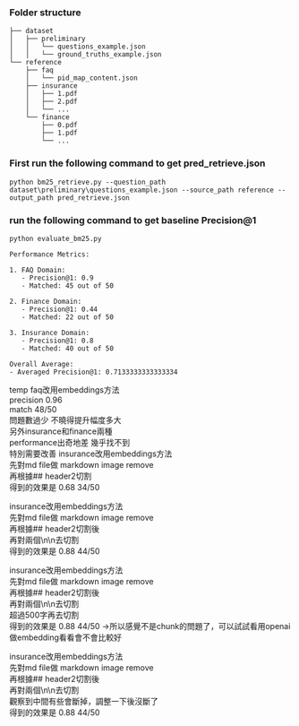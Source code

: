 ### Folder structure
```
├── dataset
│   ├── preliminary
│   │   └── questions_example.json
│   │   └── ground_truths_example.json
└── reference
    ├── faq
    │   └── pid_map_content.json
    ├── insurance
    │   ├── 1.pdf
    │   ├── 2.pdf
    │   └── ...
    └── finance
        ├── 0.pdf
        ├── 1.pdf
        └── ...
```
### First run the following command to get pred_retrieve.json
```
python bm25_retrieve.py --question_path dataset\preliminary\questions_example.json --source_path reference --output_path pred_retrieve.json
```
### run the following command to get baseline Precision@1 
```
python evaluate_bm25.py
```
```
Performance Metrics:

1. FAQ Domain:
   - Precision@1: 0.9
   - Matched: 45 out of 50

2. Finance Domain:
   - Precision@1: 0.44
   - Matched: 22 out of 50

3. Insurance Domain:
   - Precision@1: 0.8
   - Matched: 40 out of 50

Overall Average:
- Averaged Precision@1: 0.7133333333333334
```
temp
faq改用embeddings方法\
precision 0.96\
match 48/50\
問題數過少 不曉得提升幅度多大\
另外insurance和finance兩種\
performance出奇地差 幾乎找不到\
特別需要改善
insurance改用embeddings方法\
先對md file做 markdown image remove\
再根據## header2切割\
得到的效果是
0.68
34/50

insurance改用embeddings方法\
先對md file做 markdown image remove\
再根據## header2切割後\
再對兩個\n\n去切割\
得到的效果是
0.88
44/50

insurance改用embeddings方法\
先對md file做 markdown image remove\
再根據## header2切割後\
再對兩個\n\n去切割\
超過500字再去切割\
得到的效果是
0.88
44/50 ->所以感覺不是chunk的問題了，可以試試看用openai做embedding看看會不會比較好

insurance改用embeddings方法\
先對md file做 markdown image remove\
再根據## header2切割後\
再對兩個\n\n去切割\
觀察到中間有些會斷掉，調整一下後沒斷了\
得到的效果是
0.88
44/50 
